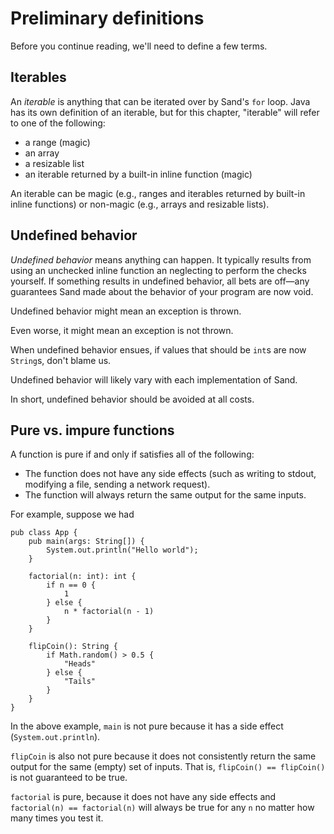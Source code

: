 # Preliminary definitions

Before you continue reading, we'll need to define a few terms.

## Iterables

An _iterable_ is anything that can be iterated over by Sand's `for` loop.
Java has its own definition of an iterable, but for this chapter, "iterable" will refer to one of the following:

- a range (magic)
- an array
- a resizable list
- an iterable returned by a built-in inline function (magic)

An iterable can be magic (e.g., ranges and iterables returned by built-in inline functions) or non-magic (e.g., arrays and resizable lists).

## Undefined behavior

_Undefined behavior_ means anything can happen.
It typically results from using an unchecked inline function an neglecting to perform the checks yourself.
If something results in undefined behavior, all bets are off—any guarantees Sand made about the behavior of your program are now void.

Undefined behavior might mean an exception is thrown.

Even worse, it might mean an exception is not thrown.

When undefined behavior ensues, if values that should be `int`s are now `String`s, don't blame us.

Undefined behavior will likely vary with each implementation of Sand.

In short, undefined behavior should be avoided at all costs.

## Pure vs. impure functions

A function is pure if and only if satisfies all of the following:

- The function does not have any side effects (such as writing to stdout, modifying a file, sending a network request).
- The function will always return the same output for the same inputs.

For example, suppose we had

```sand
pub class App {
    pub main(args: String[]) {
        System.out.println("Hello world");
    }

    factorial(n: int): int {
        if n == 0 {
            1
        } else {
            n * factorial(n - 1)
        }
    }

    flipCoin(): String {
        if Math.random() > 0.5 {
            "Heads"
        } else {
            "Tails"
        }
    }
}
```

In the above example, `main` is not pure because it has a side effect (`System.out.println`).

`flipCoin` is also not pure because it does not consistently return the same output for the same (empty) set of inputs.
That is, `flipCoin() == flipCoin()` is not guaranteed to be true.

`factorial` is pure, because it does not have any side effects and `factorial(n) == factorial(n)` will always be true for any `n` no matter how many times you test it.
